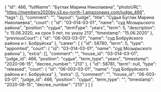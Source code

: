 {
    "id": 466,
    "fullName": "Буглак Марина Николаевна",
    "photoURL": "https://members2020by.s3.eu-north-1.amazonaws.com/judge_466",
    "tags": [],
    "comment": "",
    "layout": "judge",
    "title": "Судья Буглак Марина Николаевна",
    "court": {
        "id": "03-014-03-01",
        "name": "суд Мозырьского района",
        "position": "судья",
        "termType": "years",
        "term": 5,
        "description": "c 15.06.2020, на срок 5 лет, по указу 213",
        "timestamp": "15.06.2020"
    },
    "previousCourt": {
        "id": "06-003-03-01",
        "name": "суд Бобруйского района и г. Бобруйска"
    },
    "career": [
        {
            "id": 58780,
            "term": 5,
            "type": "appointed",
            "court": {
                "id": "03-014-03-01",
                "name": "суд Мозырьского района"
            },
            "extra": [],
            "comment": "",
            "house_id": "03-014-03-01",
            "judge_id": 466,
            "position": "судья",
            "term_type": "years",
            "timestamp": "2020-06-15",
            "decree_number": "213"
        },
        {
            "id": 58781,
            "term": null,
            "type": "released",
            "court": {
                "id": "06-003-03-01",
                "name": "суд Бобруйского района и г. Бобруйска"
            },
            "extra": [],
            "comment": "",
            "house_id": "06-003-03-01",
            "judge_id": 466,
            "position": "судья",
            "term_type": "",
            "timestamp": "2020-06-15",
            "decree_number": "213"
        }
    ]
}